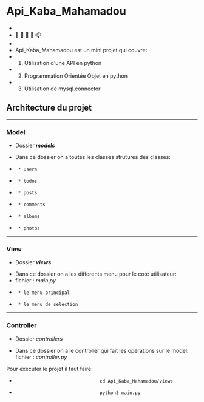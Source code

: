 # Api_Kaba_Mahamadou
-
- 👋 👀 🌱 💞️ 📫
-
- Api_Kaba_Mahamadou est un mini projet qui couvre:
-    1. Utilisation d'une API en python
-    2. Programmation Orientée Objet en python
-    3. Utilisation de mysql.connector

## Architecture du projet
___
### Model
* Dossier __*models*__
-  Dans ce dossier on a toutes les classes strutures des classes:
-      * users
-      * todos
-      * posts
-      * comments
-      * albums
-      * photos


___
### View
* Dossier __*views*__
-  Dans ce dossier on a les differents menu pour le coté utilisateur:
-  fichier : *main.py*
-      * le menu principal
-      * le menu de selection

___
### Controller
* Dossier *controllers*
-  Dans ce dossier on a le controller qui fait les opérations sur le model:
  fichier : *controller.py*


Pour executer le projet il faut faire:
-                                    cd Api_Kaba_Mahamadou/views
-                                    python3 main.py
